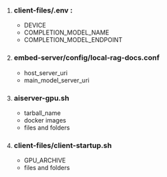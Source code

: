 1. ### client-files/.env :
    - DEVICE
    - COMPLETION_MODEL_NAME
    - COMPLETION_MODEL_ENDPOINT

2. ###  embed-server/config/local-rag-docs.conf
    - host_server_uri
    - main_model_server_uri

3. ### aiserver-gpu.sh
    - tarball_name
    - docker images
    - files and folders
 4. ### client-files/client-startup.sh
    - GPU_ARCHIVE
    - files and folders

